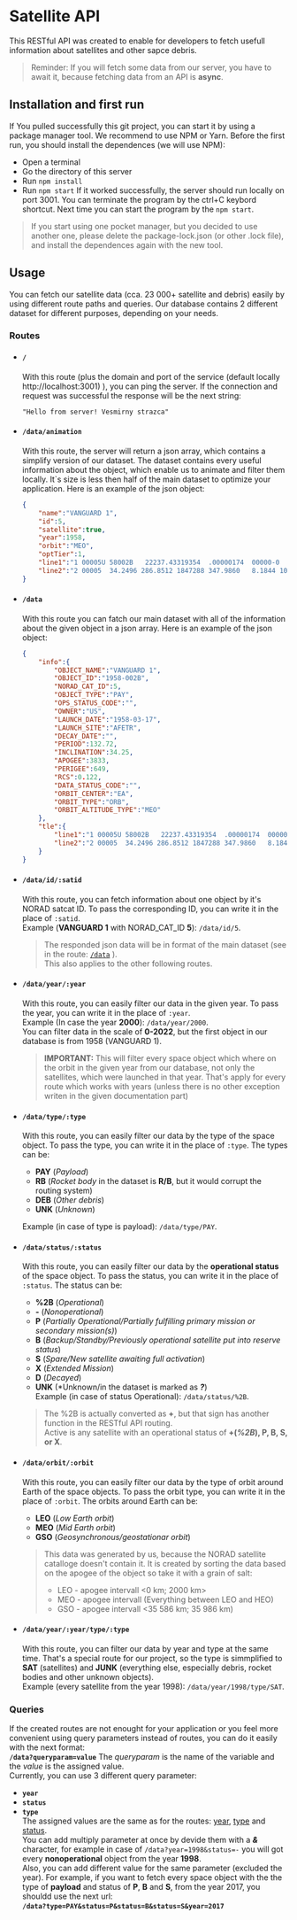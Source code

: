 <!-- 
Deutsche Telekom IT Solutions Slovakia 2022
Created by: Ádám Tamáš
 -->
# Satellite API

This RESTful API was created to enable for developers to fetch usefull information about satellites and other sapce debris. 

> Reminder: If you will fetch some data from our server, you have to await it, because fetching data from an API is **async**.

## Installation and first run

If You pulled successfully this git project, you can start it by using a package manager tool. We recommend to use NPM or Yarn. Before the first run, you should  install the dependences (we will use NPM):
 - Open a terminal
 - Go the directory of this server
 - Run `npm install`
 - Run `npm start`
 If it worked successfully, the server should run locally on port 3001. You can terminate the program by the ctrl+C keybord shortcut. Next time you can start the program by the `npm start`.
  > If you start using one pocket manager, but you decided to use another one, please delete the package-lock.json (or other .lock file), and install the dependences again with the new tool.

## Usage

You can fetch our satellite data (cca. 23 000+ satellite and debris) easily by using different route paths and queries. Our database contains 2 different dataset for different purposes, depending on your needs.

### Routes

 - #### `/`

    With this route (plus the domain and port of the service (default locally http://localhost:3001) ), you can ping the server. If the connection and request was successful the response will be the next string:

    `"Hello from server! Vesmirny strazca"`

 - #### `/data/animation`

    With this route, the server will return a json array, which contains a simplify version of our dataset. The dataset contains every useful information about the object, which enable us to animate and filter them locally. It`s size is less then half of the main dataset to optimize your application. Here is an example of the json object:
    ```json
    {
        "name":"VANGUARD 1",
        "id":5,
        "satellite":true,
        "year":1958,
        "orbit":"MEO",
        "optTier":1,
        "line1":"1 00005U 58002B   22237.43319354  .00000174  00000-0  22372-3 0  9999",
        "line2":"2 00005  34.2496 286.8512 1847288 347.9860   8.1844 10.84997181292031"
    }
    ```

 - #### `/data`

    With this route you can fatch our main dataset with all of the information about the given object in a json array. Here is an example of the json object:
    ```json
    {
        "info":{
            "OBJECT_NAME":"VANGUARD 1",
            "OBJECT_ID":"1958-002B",
            "NORAD_CAT_ID":5,
            "OBJECT_TYPE":"PAY",
            "OPS_STATUS_CODE":"",
            "OWNER":"US",
            "LAUNCH_DATE":"1958-03-17",
            "LAUNCH_SITE":"AFETR",
            "DECAY_DATE":"",
            "PERIOD":132.72,
            "INCLINATION":34.25,
            "APOGEE":3833,
            "PERIGEE":649,
            "RCS":0.122,
            "DATA_STATUS_CODE":"",
            "ORBIT_CENTER":"EA",
            "ORBIT_TYPE":"ORB",
            "ORBIT_ALTITUDE_TYPE":"MEO"
        },
        "tle":{
            "line1":"1 00005U 58002B   22237.43319354  .00000174  00000-0  22372-3 0  9999",
            "line2":"2 00005  34.2496 286.8512 1847288 347.9860   8.1844 10.84997181292031"
        }
    }
    ```

- #### `/data/id/:satid`

    With this route, you can fetch information about one object by it's NORAD satcat ID. To pass the corresponding ID, you can write it in the place of `:satid`.  
    Example (**VANGUARD 1** with NORAD_CAT_ID **5**): `/data/id/5`.  
    > The responded json data will be in format of the main dataset (see in the route: [`/data`](#data) ).  
    >This also applies to the other following routes. 

- #### `/data/year/:year`

    With this route, you can easily filter our data in the given year. To pass the year, you can write it in the place of `:year`.  
    Example (In case the year **2000**): `/data/year/2000`.  
    You can filter data in the scale of **0-2022**, but the first object in our database is from 1958 (VANGUARD 1).
    >**IMPORTANT:** This will filter every space object which where on the orbit in the given year from our database, not only the satellites, which were launched in that year. That's apply for every route which works with years (unless there is no other exception writen in the given documentation part)

- #### `/data/type/:type`

    With this route, you can easily filter our data by the type of the space object. To pass the type, you can write it in the place of `:type`. The types can be:
     - **PAY** (*Payload*)  
     - **RB** (*Rocket body* in the dataset is **R/B**, but it would corrupt the routing system)  
     - **DEB** (*Other debris*)  
     - **UNK** (*Unknown*)  

    Example (in case of type is payload): `/data/type/PAY`.  
    
- #### `/data/status/:status`

    With this route, you can easily filter our data by the **operational status** of the space object. To pass the status, you can write it in the place of `:status`. The status can be:
     - **%2B**    (*Operational*)  
     - **-**    (*Nonoperational*)  
     - **P**	(*Partially Operational/Partially fulfilling primary mission or secondary mission(s)*)  
     - **B**	(*Backup/Standby/Previously operational satellite put into reserve status*)  
     - **S**	(*Spare/New satellite awaiting full activation*)  
     - **X**	(*Extended Mission*)  
     - **D**	(*Decayed*)  
     - **UNK**	(*Unknown/in the dataset is marked as ***?***)  
    Example (in case of status Operational): `/data/status/%2B`.
    >The %2B is actually converted as **+**, but that sign has another function in the RESTful API routing.  
    >Active is any satellite with an operational status of **+(*%2B*), P, B, S, or X**.

- #### `/data/orbit/:orbit`
    With this route, you can easily filter our data by the type of orbit around Earth of the space objects. To pass the orbit type, you can write it in the place of `:orbit`. The orbits around Earth can be:
     - **LEO** (*Low Earth orbit*)  
     - **MEO** (*Mid Earth orbit*)  
     - **GSO** (*Geosynchronous/geostationar orbit*)   
    > This data was generated by us, because the NORAD satellite catalloge doesn't contain it. It is created by sorting the data based  on the apogee of the object so take it with a grain of salt:
    > - LEO - apogee intervall <0 km; 2000 km>  
    > - MEO - apogee intervall (Everything between LEO and HEO) 
    > - GSO - apogee intervall <35 586 km; 35 986 km)
    
- #### `/data/year/:year/type/:type`

    With this route, you can filter our data by year and type at the same time. That's a special route for our project, so the type is simmplified to **SAT** (satellites) and **JUNK** (everything else, especially debris, rocket bodies and other unknown objects).  
    Example (every satellite from the year 1998): `/data/year/1998/type/SAT`.  

### Queries

If the created routes are not enought for your application or you feel more convenient using query parameters instead of routes, you can do it easily with the next format:  
    **`/data?queryparam=value`**
The *queryparam* is the name of the variable and the *value* is the assigned value.  
Currently, you can use 3 different query parameter:  
 - **`year`**  
 - **`status`**  
 - **`type`**  
The assigned values are the same as for the routes: [year](#datayearyear), [type](#datatypetype) and [status](#datastatusstatus).  
You can add multiply  parameter at once by devide them with a ***&*** character, for example in case of `/data?year=1998&status=-` you will got every **nonoperational** object from the year **1998**.  
Also, you can add different value for the same parameter (excluded the year). For example, if you want to fetch every space object with the the type of **payload** and status of **P**, **B** and **S**, from the year 2017, you shouldd use the next url:  
    **`/data?type=PAY&status=P&status=B&status=S&year=2017`**


